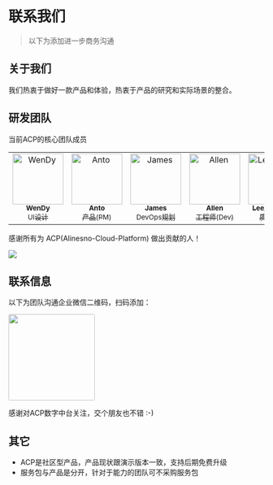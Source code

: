 # 联系我们 

> 以下为添加进一步商务沟通

## 关于我们

我们热衷于做好一款产品和体验，热衷于产品的研究和实际场景的整合。

## 研发团队

当前ACP的核心团队成员

<table>
   <tbody>
    <tr>
     <td align="center"> <a href="https://github.com/alinesno-cloud"> <img src="https://avatars.githubusercontent.com/u/101002463?v=4" width="100px;" alt="WenDy" /> <br /> <sub><b>WenDy</b></sub> <br /> <sub>UI设计</sub> </a> </td>
     <td align="center"> <a href="https://github.com/alinesno-cloud"> <img src="https://avatars.githubusercontent.com/u/9816972?v=4" width="100px;" alt="Anto" /> <br /> <sub><b>Anto</b></sub> <br /> <sub>产品(PM)</sub> </a> </td>
     <td align="center"> <a href="https://github.com/alinesno-cloud"> <img src="https://avatars.githubusercontent.com/u/105762826?v=4" width="100px;" alt="James" /> <br /> <sub><b>James</b></sub> <br /> <sub>DevOps规划</sub> </a> </td>
     <td align="center"> <a href="https://github.com/alinesno-cloud"> <img src="https://avatars.githubusercontent.com/u/99624544?v=4" width="100px;" alt="Allen" /> <br /> <sub><b>Allen</b></sub> <br /> <sub>工程师(Dev)</sub> </a> </td>
     <td align="center"> <a href="https://github.com/alinesno-cloud"> <img src="https://avatars.githubusercontent.com/u/109861977?v=4" width="100px;" alt="Lee_pudding" /> <br /> <sub><b>Lee_pudding</b></sub> <br /> <sub>质量(QA)</sub> </a> </td>
    </tr>
   </tbody>
  </table>
   

感谢所有为 ACP(Alinesno-Cloud-Platform) 做出贡献的人！
 
<a href="https://github.com/alinesno-cloud/alinesno-cloud-platform-press/graphs/contributors">
  <img src="https://opencollective.com/vuepress/contributors.svg?width=890&button=false" />
</a>
 
</table>

## 联系信息

以下为团队沟通企业微信二维码，扫码添加：

<img src="/prices/contact_me_qr.png" style="width:170px;border-radius:3px;" />

感谢对ACP数字中台关注，交个朋友也不错 :-)

## 其它

- ACP是社区型产品，产品现状跟演示版本一致，支持后期免费升级 
- 服务包与产品是分开，针对于能力的团队可不采购服务包
